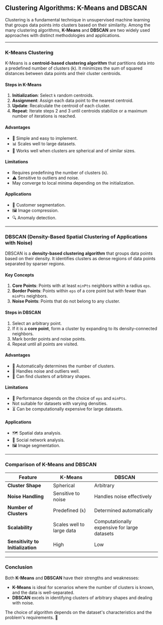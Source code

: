 ## **Clustering Algorithms: K-Means and DBSCAN**

Clustering is a fundamental technique in unsupervised machine learning that groups data points into clusters based on their similarity. Among the many clustering algorithms, **K-Means** and **DBSCAN** are two widely used approaches with distinct methodologies and applications.

---

### **K-Means Clustering**

K-Means is a **centroid-based clustering algorithm** that partitions data into a predefined number of clusters (k). It minimizes the sum of squared distances between data points and their cluster centroids.

#### **Steps in K-Means**

1. **Initialization**: Select `k` random centroids.
2. **Assignment**: Assign each data point to the nearest centroid.
3. **Update**: Recalculate the centroid of each cluster.
4. **Repeat**: Iterate steps 2 and 3 until centroids stabilize or a maximum number of iterations is reached.

#### **Advantages**

- 🚀 Simple and easy to implement.
- 📊 Scales well to large datasets.
- 🔵 Works well when clusters are spherical and of similar sizes.

#### **Limitations**

- Requires predefining the number of clusters (`k`).
- ⚠️ Sensitive to outliers and noise.
- May converge to local minima depending on the initialization.

#### **Applications**

- 🎯 Customer segmentation.
- 🖼️ Image compression.
- 🔍 Anomaly detection.

---

### **DBSCAN (Density-Based Spatial Clustering of Applications with Noise)**

DBSCAN is a **density-based clustering algorithm** that groups data points based on their density. It identifies clusters as dense regions of data points separated by sparser regions.

#### **Key Concepts**

1. **Core Points**: Points with at least `minPts` neighbors within a radius `eps`.
2. **Border Points**: Points within `eps` of a core point but with fewer than `minPts` neighbors.
3. **Noise Points**: Points that do not belong to any cluster.

#### **Steps in DBSCAN**

1. Select an arbitrary point.
2. If it is a **core point**, form a cluster by expanding to its density-connected neighbors.
3. Mark border points and noise points.
4. Repeat until all points are visited.

#### **Advantages**

- 🔢 Automatically determines the number of clusters.
- 🌟 Handles noise and outliers well.
- 🔄 Can find clusters of arbitrary shapes.

#### **Limitations**

- 🧩 Performance depends on the choice of `eps` and `minPts`.
- Not suitable for datasets with varying densities.
- ⏳ Can be computationally expensive for large datasets.

#### **Applications**

- 🗺️ Spatial data analysis.
- 👥 Social network analysis.
- 🖼️ Image segmentation.

---

### **Comparison of K-Means and DBSCAN**

| **Feature**               | **K-Means**               | **DBSCAN**                 |
|---------------------------|---------------------------|----------------------------|
| **Cluster Shape**         | Spherical                | Arbitrary                  |
| **Noise Handling**        | Sensitive to noise       | Handles noise effectively  |
| **Number of Clusters**    | Predefined (`k`)         | Determined automatically   |
| **Scalability**           | Scales well to large data| Computationally expensive for large datasets |
| **Sensitivity to Initialization** | High                  | Low                        |

---

### **Conclusion**

Both **K-Means** and **DBSCAN** have their strengths and weaknesses:

- **K-Means** is ideal for scenarios where the number of clusters is known, and the data is well-separated.
- **DBSCAN** excels in identifying clusters of arbitrary shapes and dealing with noise.

The choice of algorithm depends on the dataset's characteristics and the problem's requirements. 🚀
